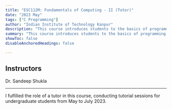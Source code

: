 ```yaml
---
title: "ESC112M: Fundamentals of Computing - II (Tutor)"
date: "2023 May"
tags: ["C Programming"]
author: "Indian Institute of Technology Kanpur"
description: "This course introduces students to the basics of programming, using C as the language of instruction." 
summary: "This course introduces students to the basics of programming, using C as the language of instruction." 
showToc: false
disableAnchoredHeadings: false

---
```


## Instructors

Dr. Sandeep Shukla

---
I fulfilled the role of a tutor in this course, conducting tutorial sessions for undergraduate students from May to July 2023.
